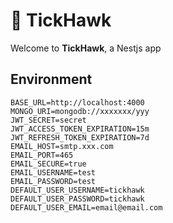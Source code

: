 # 🦅 TickHawk

Welcome to **TickHawk**, a Nestjs app

## Environment

```
BASE_URL=http://localhost:4000
MONGO_URI=mongodb://xxxxxxx/yyy
JWT_SECRET=secret
JWT_ACCESS_TOKEN_EXPIRATION=15m
JWT_REFRESH_TOKEN_EXPIRATION=7d
EMAIL_HOST=smtp.xxx.com
EMAIL_PORT=465
EMAIL_SECURE=true
EMAIL_USERNAME=test
EMAIL_PASSWORD=test
DEFAULT_USER_USERNAME=tickhawk
DEFAULT_USER_PASSWORD=tickhawk
DEFAULT_USER_EMAIL=email@email.com
```